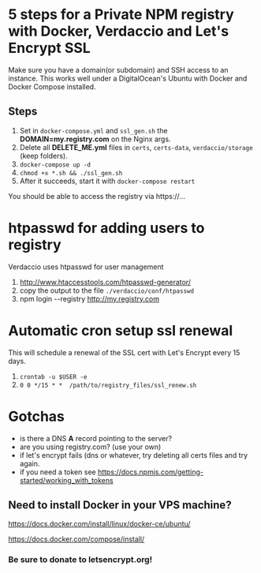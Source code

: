# 5 steps for a Private NPM registry with Docker, Verdaccio and Let's Encrypt SSL

Make sure you have a domain(or subdomain) and SSH access to an instance. This works well under a DigitalOcean's Ubuntu with Docker and Docker Compose installed.

## Steps
1. Set in `docker-compose.yml` and `ssl_gen.sh` the **DOMAIN=my.registry.com** on the Nginx args.
2. Delete all **DELETE_ME.yml** files in `certs`, `certs-data`, `verdaccio/storage` (keep folders).
3. `docker-compose up -d`
4. `chmod +x *.sh && ./ssl_gen.sh`  
5. After it succeeds, start it with `docker-compose restart`

You should be able to access the registry via https://...

# htpasswd for adding users to registry
Verdaccio uses htpasswd for user management
1. http://www.htaccesstools.com/htpasswd-generator/
2. copy the output to the file `./verdaccio/conf/htpasswd`
3. npm login --registry http://my.registry.com

# Automatic cron setup ssl renewal

This will schedule a renewal of the SSL cert with Let's Encrypt every 15 days.
1. `crontab -u $USER -e`
2. `0 0 */15 * *  /path/to/registry_files/ssl_renew.sh`

# Gotchas
- is there a DNS **A** record pointing to the server?
- are you using registry.com? (use your own)
- if let's encrypt fails (dns or whatever, try deleting all certs files and try again.
- if you need a token see https://docs.npmjs.com/getting-started/working_with_tokens

## Need to install Docker in your VPS machine?
https://docs.docker.com/install/linux/docker-ce/ubuntu/

https://docs.docker.com/compose/install/

### Be sure to donate to **letsencrypt.org**!
